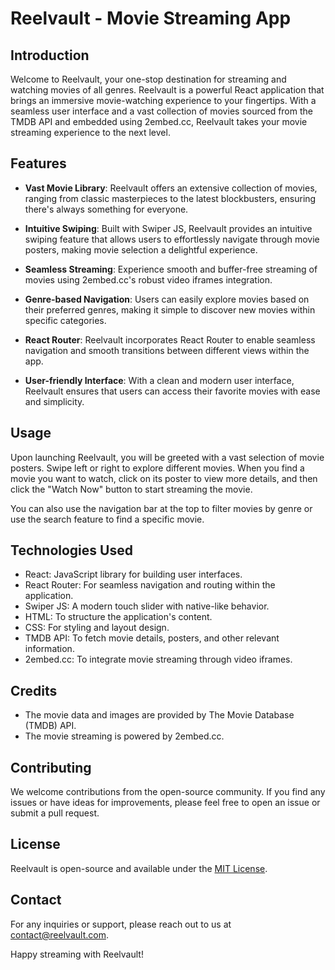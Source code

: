 # Reelvault - Movie Streaming App

## Introduction

Welcome to Reelvault, your one-stop destination for streaming and watching movies of all genres. Reelvault is a powerful React application that brings an immersive movie-watching experience to your fingertips. With a seamless user interface and a vast collection of movies sourced from the TMDB API and embedded using 2embed.cc, Reelvault takes your movie streaming experience to the next level.

## Features

- **Vast Movie Library**: Reelvault offers an extensive collection of movies, ranging from classic masterpieces to the latest blockbusters, ensuring there's always something for everyone.

- **Intuitive Swiping**: Built with Swiper JS, Reelvault provides an intuitive swiping feature that allows users to effortlessly navigate through movie posters, making movie selection a delightful experience.

- **Seamless Streaming**: Experience smooth and buffer-free streaming of movies using 2embed.cc's robust video iframes integration.

- **Genre-based Navigation**: Users can easily explore movies based on their preferred genres, making it simple to discover new movies within specific categories.

- **React Router**: Reelvault incorporates React Router to enable seamless navigation and smooth transitions between different views within the app.

- **User-friendly Interface**: With a clean and modern user interface, Reelvault ensures that users can access their favorite movies with ease and simplicity.

## Usage

Upon launching Reelvault, you will be greeted with a vast selection of movie posters. Swipe left or right to explore different movies. When you find a movie you want to watch, click on its poster to view more details, and then click the "Watch Now" button to start streaming the movie.

You can also use the navigation bar at the top to filter movies by genre or use the search feature to find a specific movie.

## Technologies Used

- React: JavaScript library for building user interfaces.
- React Router: For seamless navigation and routing within the application.
- Swiper JS: A modern touch slider with native-like behavior.
- HTML: To structure the application's content.
- CSS: For styling and layout design.
- TMDB API: To fetch movie details, posters, and other relevant information.
- 2embed.cc: To integrate movie streaming through video iframes.

## Credits

- The movie data and images are provided by The Movie Database (TMDB) API.
- The movie streaming is powered by 2embed.cc.

## Contributing

We welcome contributions from the open-source community. If you find any issues or have ideas for improvements, please feel free to open an issue or submit a pull request.

## License

Reelvault is open-source and available under the [MIT License](link-to-license).

## Contact

For any inquiries or support, please reach out to us at contact@reelvault.com.

Happy streaming with Reelvault!
